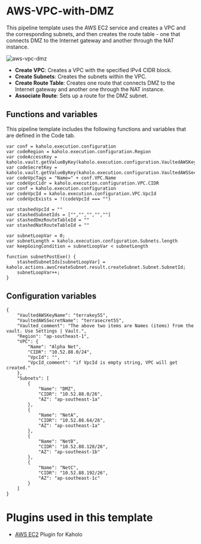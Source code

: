 # AWS-VPC-with-DMZ

This pipeline template uses the AWS EC2 service and creates a VPC and the corresponding subnets, and then creates the route table - one that connects DMZ to the Internet gateway and another through the NAT instance. 

![aws-vpc-dmz](https://i.imgur.com/fLqHLHA.png)

* **Create VPC**: Creates a VPC with the specified IPv4 CIDR block.
* **Create Subnets**: Creates the subnets within the VPC.
* **Create Route Table**: Creates one route that connects DMZ to the Internet gateway and another one through the NAT instance.
* **Associate Route**: Sets up a route for the DMZ subnet.

## Functions and variables

This pipeline template includes the following functions and variables that are defined in the Code tab.

```
var conf = kaholo.execution.configuration
var codeRegion = kaholo.execution.configuration.Region
var codeAccessKey = kaholo.vault.getValueByKey(kaholo.execution.configuration.VaultedAWSKeyName)
var codeSecretKey = kaholo.vault.getValueByKey(kaholo.execution.configuration.VaultedAWSSecretName)
var codeVpcTags = "Name=" + conf.VPC.Name
var codeVpcCidr = kaholo.execution.configuration.VPC.CIDR
var conf = kaholo.execution.configuration
var codeVpcId = kaholo.execution.configuration.VPC.VpcId
var codeVpcExists = !(codeVpcId === "")
```

```
var stashedVpcId = ""
var stashedSubnetIds = ["","","","",""]
var stashedDmzRouteTableId = ""
var stashedNatRouteTableId = ""
```

```// Subnet loop
var subnetLoopVar = 0;
var subnetLength = kaholo.execution.configuration.Subnets.length
var keepGoingCondition = subnetLoopVar < subnetLength
```

```// Subnet PostExecution
function subnetPostExe() {
    stashedSubnetIds[subnetLoopVar] = kaholo.actions.awsCreateSubnet.result.createSubnet.Subnet.SubnetId;
    subnetLoopVar++;
}
```

## Configuration variables
```
{
    "VaultedAWSKeyName": "terrakey5S",
    "VaultedAWSSecretName": "terrasecret5S",
    "Vaulted_comment": "The above two items are Names (items) from the vault. Use Settings | Vault.",
    "Region": "ap-southeast-1",
    "VPC": {
        "Name": "Alpha Net",
        "CIDR": "10.52.88.0/24",
        "VpcId": "",
        "VpcId_comment": "if VpcId is empty string, VPC will get created."
    },
    "Subnets": [
        {
            "Name": "DMZ",
            "CIDR": "10.52.88.0/26",
            "AZ": "ap-southeast-1a"
        },
        {
            "Name": "NetA",
            "CIDR": "10.52.88.64/26",
            "AZ": "ap-southeast-1a"
        },
        {
            "Name": "NetB",
            "CIDR": "10.52.88.128/26",
            "AZ": "ap-southeast-1b"
        },
        {
            "Name": "NetC",
            "CIDR": "10.52.88.192/26",
            "AZ": "ap-southeast-1c"
        }
    ]
}
```
# Plugins used in this template

* [AWS EC2](https://github.com/Kaholo/kaholo-plugin-amazon-ec2) Plugin for Kaholo
